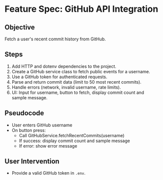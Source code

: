 # Feature Spec: GitHub API Integration

## Objective

Fetch a user's recent commit history from GitHub.

## Steps

1. Add HTTP and dotenv dependencies to the project.
2. Create a GitHub service class to fetch public events for a username.
3. Use a GitHub token for authenticated requests.
4. Parse and return commit data (limit to 50 most recent commits).
5. Handle errors (network, invalid username, rate limits).
6. UI: Input for username, button to fetch, display commit count and sample message.

## Pseudocode

- User enters GitHub username
- On button press:
  - Call GitHubService.fetchRecentCommits(username)
  - If success: display commit count and sample message
  - If error: show error message

## User Intervention

- Provide a valid GitHub token in `.env`.
